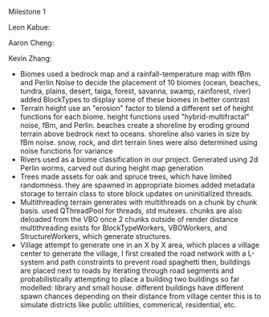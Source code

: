 Milestone 1

Leon Kabue:

Aaron Cheng:

Kevin Zhang:
 - Biomes
 used a bedrock map and a rainfall-temperature map with fBm and Perlin Noise to decide the placement of 10 biomes 
 (ocean, beaches, tundra, plains, desert, taiga, forest, savanna, swamp, rainforest, river)
 added BlockTypes to display some of these biomes in better contrast
 - Terrain height
 use an "erosion" factor to blend a different set of height functions for each biome.
 height functions used "hybrid-multifractal" noise, fBm, and Perlin. 
 beaches create a shoreline by eroding ground terrain above bedrock next to oceans. shoreline also varies in size by fBm noise.
 snow, rock, and dirt terrain lines were also determined using noise functions for variance
 - Rivers
 used as a biome classification in our project. Generated using 2d Perlin worms, carved out during height map generation
 - Trees
 made assets for oak and spruce trees, which have limited randomness. they are spawned in appropriate biomes
 added metadata storage to terrain class to store block updates on uninitialized threads.
 - Multithreading
 terrain generates with multithreads on a chunk by chunk basis. used QThreadPool for threads, std mutexes. chunks are also deloaded from the VBO once 2 chunks outside of render distance
 multithreading exists for BlockTypeWorkers, VBOWorkers, and StructureWorkers, which generate structures.
 - Village
 attempt to generate one in an X by X area, which places a village center
 to generate the village, I first created the road network with a L-system and path constraints to prevent road spaghetti
 then, buildings are placed next to roads by iterating through road segments and probabilistically attempting to place a building
 two buildings so far modelled: library and small house. different buildings have different spawn chances depending on their distance from village center
 this is to simulate districts like public ultilities, commerical, residential, etc.
 
